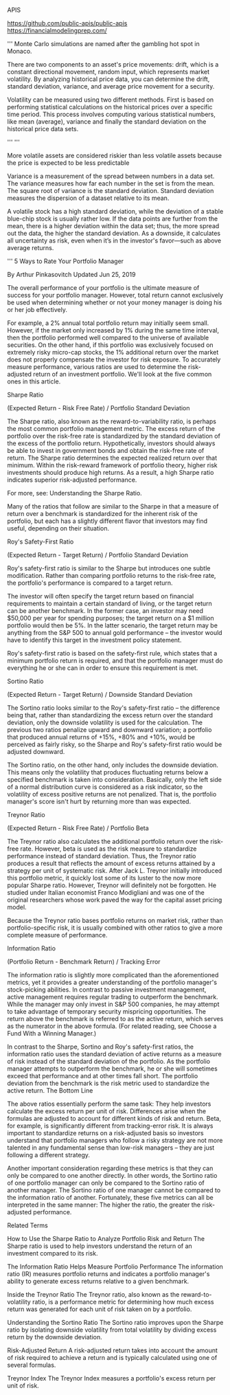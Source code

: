 APIS

https://github.com/public-apis/public-apis
https://financialmodelingprep.com/

'''
   Monte Carlo simulations are named after the gambling hot spot in Monaco.

   There are two components to an asset's price movements: 
         drift, which is a constant directional movement, 
         random input, which represents market volatility. 
   By analyzing historical price data, you can determine the drift, standard deviation, variance, and average price movement for a security. 

   Volatility can be measured using two different methods. 
   First is based on performing statistical calculations on the historical prices over a specific time period. 
   This process involves computing various statistical numbers, like mean (average), variance and finally the standard deviation on the historical price data sets.

'''
'''

   More volatile assets are considered riskier than less volatile assets because the price is expected to be less predictable

   Variance is a measurement of the spread between numbers in a data set.
   The variance measures how far each number in the set is from the mean.
   The square root of variance is the standard deviation.
   Standard deviation measures the dispersion of a dataset relative to its mean.

   A volatile stock has a high standard deviation, while the deviation of a stable blue-chip stock is usually rather low.
   If the data points are further from the mean, there is a higher deviation within the data set; thus, the more spread out the data, the higher the standard deviation.
   As a downside, it calculates all uncertainty as risk, even when it’s in the investor's favor—such as above average returns.

'''
5 Ways to Rate Your Portfolio Manager

By Arthur Pinkasovitch
Updated Jun 25, 2019

The overall performance of your portfolio is the ultimate measure of success for your portfolio manager. However, total return cannot exclusively be used when determining whether or not your money manager is doing his or her job effectively.

For example, a 2% annual total portfolio return may initially seem small. However, if the market only increased by 1% during the same time interval, then the portfolio performed well compared to the universe of available securities. On the other hand, if this portfolio was exclusively focused on extremely risky micro-cap stocks, the 1% additional return over the market does not properly compensate the investor for risk exposure. To accurately measure performance, various ratios are used to determine the risk-adjusted return of an investment portfolio. We'll look at the five common ones in this article.

Sharpe Ratio

(Expected Return - Risk Free Rate) / Portfolio Standard Deviation

The Sharpe ratio, also known as the reward-to-variability ratio, is perhaps the most common portfolio management metric. The excess return of the portfolio over the risk-free rate is standardized by the standard deviation of the excess of the portfolio return. Hypothetically, investors should always be able to invest in government bonds and obtain the risk-free rate of return. The Sharpe ratio determines the expected realized return over that minimum. Within the risk-reward framework of portfolio theory, higher risk investments should produce high returns. As a result, a high Sharpe ratio indicates superior risk-adjusted performance.

For more, see: Understanding the Sharpe Ratio. 

Many of the ratios that follow are similar to the Sharpe in that a measure of return over a benchmark is standardized for the inherent risk of the portfolio, but each has a slightly different flavor that investors may find useful, depending on their situation.

Roy's Safety-First Ratio

(Expected Return - Target Return) / Portfolio Standard Deviation

Roy's safety-first ratio is similar to the Sharpe but introduces one subtle modification. Rather than comparing portfolio returns to the risk-free rate, the portfolio's performance is compared to a target return.

The investor will often specify the target return based on financial requirements to maintain a certain standard of living, or the target return can be another benchmark. In the former case, an investor may need $50,000 per year for spending purposes; the target return on a $1 million portfolio would then be 5%. In the latter scenario, the target return may be anything from the S&P 500 to annual gold performance – the investor would have to identify this target in the investment policy statement.

Roy's safety-first ratio is based on the safety-first rule, which states that a minimum portfolio return is required, and that the portfolio manager must do everything he or she can in order to ensure this requirement is met.

Sortino Ratio

(Expected Return - Target Return) / Downside Standard Deviation

The Sortino ratio looks similar to the Roy's safety-first ratio – the difference being that, rather than standardizing the excess return over the standard deviation, only the downside volatility is used for the calculation. The previous two ratios penalize upward and downward variation; a portfolio that produced annual returns of +15%, +80% and +10%, would be perceived as fairly risky, so the Sharpe and Roy's safety-first ratio would be adjusted downward.

The Sortino ratio, on the other hand, only includes the downside deviation. This means only the volatility that produces fluctuating returns below a specified benchmark is taken into consideration. Basically, only the left side of a normal distribution curve is considered as a risk indicator, so the volatility of excess positive returns are not penalized. That is, the portfolio manager's score isn't hurt by returning more than was expected.

Treynor Ratio

(Expected Return - Risk Free Rate) / Portfolio Beta

The Treynor ratio also calculates the additional portfolio return over the risk-free rate. However, beta is used as the risk measure to standardize performance instead of standard deviation. Thus, the Treynor ratio produces a result that reflects the amount of excess returns attained by a strategy per unit of systematic risk. After Jack L. Treynor initially introduced this portfolio metric, it quickly lost some of its luster to the now more popular Sharpe ratio. However, Treynor will definitely not be forgotten. He studied under Italian economist Franco Modigliani and was one of the original researchers whose work paved the way for the capital asset pricing model.

Because the Treynor ratio bases portfolio returns on market risk, rather than portfolio-specific risk, it is usually combined with other ratios to give a more complete measure of performance.

Information Ratio

(Portfolio Return - Benchmark Return) / Tracking Error

The information ratio is slightly more complicated than the aforementioned metrics, yet it provides a greater understanding of the portfolio manager's stock-picking abilities. In contrast to passive investment management, active management requires regular trading to outperform the benchmark. While the manager may only invest in S&P 500 companies, he may attempt to take advantage of temporary security mispricing opportunities. The return above the benchmark is referred to as the active return, which serves as the numerator in the above formula. (For related reading, see Choose a Fund With a Winning Manager.)

In contrast to the Sharpe, Sortino and Roy's safety-first ratios, the information ratio uses the standard deviation of active returns as a measure of risk instead of the standard deviation of the portfolio. As the portfolio manager attempts to outperform the benchmark, he or she will sometimes exceed that performance and at other times fall short. The portfolio deviation from the benchmark is the risk metric used to standardize the active return.
The Bottom Line

The above ratios essentially perform the same task: They help investors calculate the excess return per unit of risk. Differences arise when the formulas are adjusted to account for different kinds of risk and return. Beta, for example, is significantly different from tracking-error risk. It is always important to standardize returns on a risk-adjusted basis so investors understand that portfolio managers who follow a risky strategy are not more talented in any fundamental sense than low-risk managers – they are just following a different strategy.

Another important consideration regarding these metrics is that they can only be compared to one another directly. In other words, the Sortino ratio of one portfolio manager can only be compared to the Sortino ratio of another manager. The Sortino ratio of one manager cannot be compared to the information ratio of another. Fortunately, these five metrics can all be interpreted in the same manner: The higher the ratio, the greater the risk-adjusted performance.

Related Terms

How to Use the Sharpe Ratio to Analyze Portfolio Risk and Return
The Sharpe ratio is used to help investors understand the return of an investment compared to its risk.

The Information Ratio Helps Measure Portfolio Performance
The information ratio (IR) measures portfolio returns and indicates a portfolio manager's ability to generate excess returns relative to a given benchmark.

Inside the Treynor Ratio
The Treynor ratio, also known as the reward-to-volatility ratio, is a performance metric for determining how much excess return was generated for each unit of risk taken on by a portfolio.

Understanding the Sortino Ratio
The Sortino ratio improves upon the Sharpe ratio by isolating downside volatility from total volatility by dividing excess return by the downside deviation.

Risk-Adjusted Return
A risk-adjusted return takes into account the amount of risk required to achieve a return and is typically calculated using one of several formulas.

Treynor Index
The Treynor Index measures a portfolio's excess return per unit of risk.
